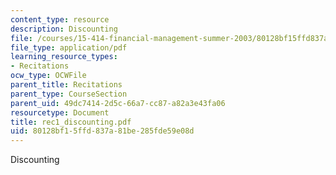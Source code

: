 ```yaml
---
content_type: resource
description: Discounting
file: /courses/15-414-financial-management-summer-2003/80128bf15ffd837a81be285fde59e08d_rec1_discounting.pdf
file_type: application/pdf
learning_resource_types:
- Recitations
ocw_type: OCWFile
parent_title: Recitations
parent_type: CourseSection
parent_uid: 49dc7414-2d5c-66a7-cc87-a82a3e43fa06
resourcetype: Document
title: rec1_discounting.pdf
uid: 80128bf1-5ffd-837a-81be-285fde59e08d
---
```

Discounting

